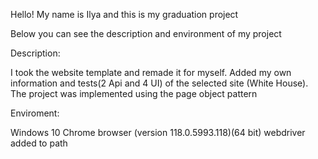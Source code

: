 Hello! My name is Ilya and this is my graduation project

Below you can see the description and environment of my project


Description:

I took the website template and remade it for myself. 
Added my own information and tests(2 Api and 4 UI) of the selected site (White House). 
The project was implemented using the page object pattern

Enviroment: 

Windows 10
Chrome browser (version 118.0.5993.118)(64 bit)
webdriver added to path

